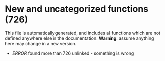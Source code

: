 # New and uncategorized functions (726)

This file is automatically generated, and includes all functions which are not defined anywhere else in the
documentation. **Warning**: assume anything here may change in a new version.

- *ERROR* found more than 726 unlinked - something is wrong
